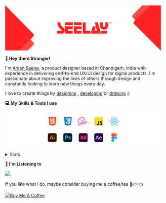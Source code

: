 [![banner](./images/seelay.svg)](https://www.seelay.in)

**👋 Hey there Stranger!**

I'm [Aman Seelay](https://www.seelay.in), a product designer based in Chandigarh, India with experience in delivering end-to-end UX/UI design for digital products. I'm passionate about improving the lives of others through design and constantly looking to learn new things every day.

I love to create things by [designing](https://www.seelay.in/#work) , [developing](https://www.seelay.in/#projects) or [drawing](https://art.seelay.in) :)

**💻 My Skills & Tools I use**

[![banner](./images/skills&tools.svg)](https://www.seelay.in/about)

<details>
  <summary>Stats</summary>

---

<!--START_SECTION:waka-->
![Profile Views](http://img.shields.io/badge/Profile%20Views-5-blue)

**🐱 My GitHub Data** 

> 📦 506.0 kB Used in GitHub's Storage 
 > 
> 🏆 335 Contributions in the Year 2023
 > 
> 💼 Opted to Hire
 > 
> 📜 1 Public Repository 
 > 
> 🔑 44 Private Repository 
 > 
**I'm a Night 🦉** 

```text
🌞 Morning                279 commits         █████░░░░░░░░░░░░░░░░░░░░   18.14 % 
🌆 Daytime                261 commits         ████░░░░░░░░░░░░░░░░░░░░░   16.97 % 
🌃 Evening                466 commits         ████████░░░░░░░░░░░░░░░░░   30.30 % 
🌙 Night                  532 commits         █████████░░░░░░░░░░░░░░░░   34.59 % 
```
📅 **I'm Most Productive on Sunday** 

```text
Monday                   194 commits         ███░░░░░░░░░░░░░░░░░░░░░░   12.61 % 
Tuesday                  273 commits         ████░░░░░░░░░░░░░░░░░░░░░   17.75 % 
Wednesday                144 commits         ██░░░░░░░░░░░░░░░░░░░░░░░   09.36 % 
Thursday                 260 commits         ████░░░░░░░░░░░░░░░░░░░░░   16.91 % 
Friday                   178 commits         ███░░░░░░░░░░░░░░░░░░░░░░   11.57 % 
Saturday                 206 commits         ███░░░░░░░░░░░░░░░░░░░░░░   13.39 % 
Sunday                   283 commits         █████░░░░░░░░░░░░░░░░░░░░   18.40 % 
```


📊 **This Week I Spent My Time On** 

```text
🕑︎ Time Zone: Asia/Kolkata

💬 Programming Languages: 
TypeScript               6 hrs 1 min         ████████████████░░░░░░░░░   64.43 % 
Other                    1 hr 58 mins        █████░░░░░░░░░░░░░░░░░░░░   21.11 % 
JSON                     52 mins             ██░░░░░░░░░░░░░░░░░░░░░░░   09.29 % 
JavaScript               13 mins             █░░░░░░░░░░░░░░░░░░░░░░░░   02.41 % 
Bash                     9 mins              ░░░░░░░░░░░░░░░░░░░░░░░░░   01.74 % 

🔥 Editors: 
VS Code                  7 hrs 23 mins       ████████████████████░░░░░   78.97 % 
Edge                     1 hr 58 mins        █████░░░░░░░░░░░░░░░░░░░░   21.03 % 

💻 Operating System: 
Windows                  9 hrs 21 mins       █████████████████████████   100.00 % 
```

**I Mostly Code in JavaScript** 

```text
JavaScript               32 repos            █████████████████░░░░░░░░   69.57 % 
TypeScript               11 repos            ██████░░░░░░░░░░░░░░░░░░░   23.91 % 
Java                     3 repos             ██░░░░░░░░░░░░░░░░░░░░░░░   06.52 % 
```




 Last Updated on 15/08/2023 06:37:34 UTC
<!--END_SECTION:waka-->

---

 </details>

**🎵 I'm Listening to**

<object data="https://now-play.vercel.app/api/generate?uid=7a17a86e-d6b7-43b5-8d9c-1d6dae42a779" >

  <img src="https://now-play.vercel.app/api/generate?uid=7a17a86e-d6b7-43b5-8d9c-1d6dae42a779" />

</object>

If you like what I do, maybe consider buying me a coffee/tea 🥺👉👈

<a href="https://www.buymeacoffee.com/seelay" target="_blank"><img src="https://cdn.buymeacoffee.com/buttons/v2/default-red.png" alt="Buy Me A Coffee" width="150" ></a>
